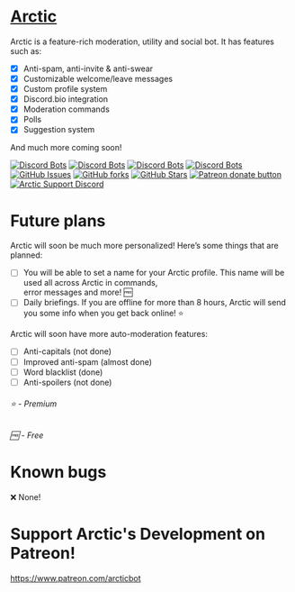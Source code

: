 # [Arctic](https://arcticbot.com) 
Arctic is a feature-rich moderation, utility and social bot. It has features such as: 
- [x] Anti-spam, anti-invite & anti-swear
- [x] Customizable welcome/leave messages
- [x] Custom profile system
- [x] Discord.bio integration
- [x] Moderation commands
- [x] Polls
- [x] Suggestion system

And much more coming soon!

[![Discord Bots](https://top.gg/api/widget/status/674432747535597579.svg)](https://top.gg/bot/674432747535597579)
[![Discord Bots](https://top.gg/api/widget/upvotes/674432747535597579.svg?noavatar=true)](https://top.gg/bot/674432747535597579)
[![Discord Bots](https://top.gg/api/widget/lib/674432747535597579.svg?noavatar=true)](https://top.gg/bot/674432747535597579)
[![Discord Bots](https://discordbots.org/api/widget/owner/674432747535597579.svg?noavatar=true)](https:/top.gg/bot/674432747535597579)
[![GitHub Issues](https://img.shields.io/github/issues/x-corporation/arctic?style=for-the-badge)](https://github.com/x-corporation/arctic/issues)
[![GitHub forks](https://img.shields.io/github/forks/x-corporation/arctic?style=for-the-badge)](https://github.com/x-corporation/arctic/network/members)
[![GitHub Stars](https://img.shields.io/github/stars/x-corporation/arctic?style=for-the-badge)](https://github.com/x-corporation/arctic/stargazers)
<span class="badge-patreon"><a href="https://www.patreon.com/arcticbot" title="Donate to this project using Patreon"><img src="https://img.shields.io/badge/patreon-donate-yellow.svg?style=for-the-badge" alt="Patreon donate button" /></a></span>
[![Arctic Support Discord](https://img.shields.io/discord/683328668470476860?color=blue&logo=Discord&style=for-the-badge)](https://discord.gg/FSGybPu)

# Future plans
Arctic will soon be much more personalized! Here’s some things that are planned:
- [ ] You will be able to set a name for your Arctic profile. This name will be used all across Arctic in commands,<br>error messages and more! 🆓
- [ ] Daily briefings. If you are offline for more than 8 hours, Arctic will send you some info when you get back online! ⭐️ 

Arctic will soon have more auto-moderation features:
- [ ] Anti-capitals (not done)
- [ ] Improved anti-spam (almost done)
- [ ] Word blacklist (done)
- [ ] Anti-spoilers (not done)

<h6>⭐️ - Premium</h6>
<h6>🆓 - Free</h6>

# Known bugs
❌ None!

# Support Arctic's Development on Patreon!
https://www.patreon.com/arcticbot
